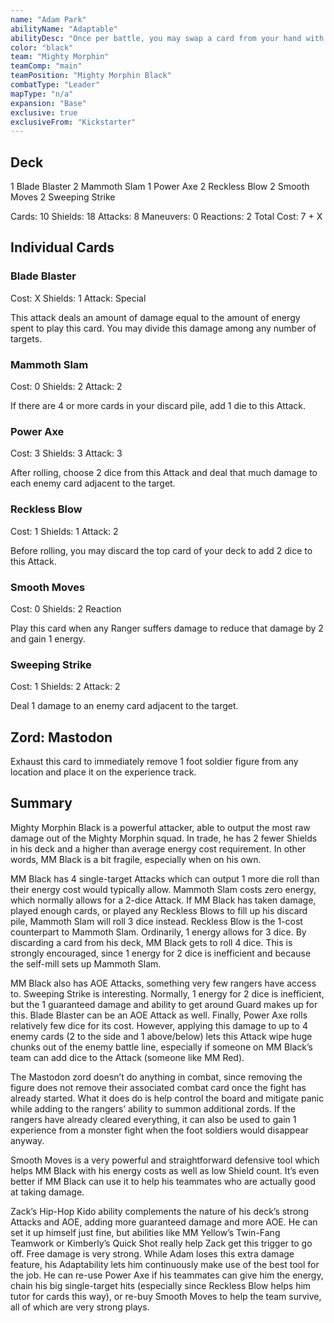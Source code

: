 ```yaml
---
name: "Adam Park"
abilityName: "Adaptable"
abilityDesc: "Once per battle, you may swap a card from your hand with the top card of your discard pile."
color: "black"
team: "Mighty Morphin"
teamComp: "main"
teamPosition: "Mighty Morphin Black"
combatType: "Leader"
mapType: "n/a"
expansion: "Base"
exclusive: true
exclusiveFrom: "Kickstarter"
---
```


## Deck

1 Blade Blaster 2 Mammoth Slam 1 Power Axe 2 Reckless Blow 2 Smooth Moves 2 Sweeping Strike

Cards: 10 Shields: 18 Attacks: 8 Maneuvers: 0 Reactions: 2 Total Cost: 7 + X

## Individual Cards

### Blade Blaster

Cost: X Shields: 1 Attack: Special

This attack deals an amount of damage equal to the amount of energy spent to play this card. You may divide this damage among any number of targets.

### Mammoth Slam

Cost: 0 Shields: 2 Attack: 2

If there are 4 or more cards in your discard pile, add 1 die to this Attack.

### Power Axe

Cost: 3 Shields: 3 Attack: 3

After rolling, choose 2 dice from this Attack and deal that much damage to each enemy card adjacent to the target.

### Reckless Blow

Cost: 1 Shields: 1 Attack: 2

Before rolling, you may discard the top card of your deck to add 2 dice to this Attack.

### Smooth Moves

Cost: 0 Shields: 2 Reaction

Play this card when any Ranger suffers damage to reduce that damage by 2 and gain 1 energy.

### Sweeping Strike

Cost: 1 Shields: 2 Attack: 2

Deal 1 damage to an enemy card adjacent to the target.

## Zord: Mastodon

Exhaust this card to immediately remove 1 foot soldier figure from any location and place it on the experience track.

## Summary

Mighty Morphin Black is a powerful attacker, able to output the most raw damage out of the Mighty Morphin squad. In trade, he has 2 fewer Shields in his deck and a higher than average energy cost requirement. In other words, MM Black is a bit fragile, especially when on his own.

MM Black has 4 single-target Attacks which can output 1 more die roll than their energy cost would typically allow. Mammoth Slam costs zero energy, which normally allows for a 2-dice Attack. If MM Black has taken damage, played enough cards, or played any Reckless Blows to fill up his discard pile, Mammoth Slam will roll 3 dice instead. Reckless Blow is the 1-cost counterpart to Mammoth Slam. Ordinarily, 1 energy allows for 3 dice. By discarding a card from his deck, MM Black gets to roll 4 dice. This is strongly encouraged, since 1 energy for 2 dice is inefficient and because the self-mill sets up Mammoth Slam.

MM Black also has AOE Attacks, something very few rangers have access to. Sweeping Strike is interesting. Normally, 1 energy for 2 dice is inefficient, but the 1 guaranteed damage and ability to get around Guard makes up for this. Blade Blaster can be an AOE Attack as well. Finally, Power Axe rolls relatively few dice for its cost. However, applying this damage to up to 4 enemy cards (2 to the side and 1 above/below) lets this Attack wipe huge chunks out of the enemy battle line, especially if someone on MM Black’s team can add dice to the Attack (someone like MM Red).

The Mastodon zord doesn’t do anything in combat, since removing the figure does not remove their associated combat card once the fight has already started. What it does do is help control the board and mitigate panic while adding to the rangers’ ability to summon additional zords. If the rangers have already cleared everything, it can also be used to gain 1 experience from a monster fight when the foot soldiers would disappear anyway.

Smooth Moves is a very powerful and straightforward defensive tool which helps MM Black with his energy costs as well as low Shield count. It’s even better if MM Black can use it to help his teammates who are actually good at taking damage.

Zack’s Hip-Hop Kido ability complements the nature of his deck’s strong Attacks and AOE, adding more guaranteed damage and more AOE. He can set it up himself just fine, but abilities like MM Yellow’s Twin-Fang Teamwork or Kimberly’s Quick Shot really help Zack get this trigger to go off. Free damage is very strong. While Adam loses this extra damage feature, his Adaptability lets him continuously make use of the best tool for the job. He can re-use Power Axe if his teammates can give him the energy, chain his big single-target hits (especially since Reckless Blow helps him tutor for cards this way), or re-buy Smooth Moves to help the team survive, all of which are very strong plays.

<!--stackedit_data:
eyJoaXN0b3J5IjpbLTgyOTcwMjcwMywxODE3MDUzNDgzXX0=
-->
